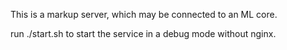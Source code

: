 This is a markup server, which may be connected to an ML core.

run ./start.sh to start the service in a debug mode without nginx. 

